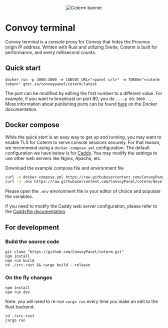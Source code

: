<p align="center">
  <img src="https://github.com/ConvoyPanel/coterm/assets/37554696/a79f7746-1ff0-4b7b-af2a-723f0a8f7de8" alt="Coterm banner" />
</p>

# Convoy terminal

Convoy terminal is a console proxy for Convoy that hides the Proxmox origin IP address. Written with Rust and utilizing
Svelte, Coterm is built for performance, and every millisecond counts.

## Quick start

```
docker run -p 3000:3000 -e CONVOY_URL="<panel url>" -e TOKEN="<coterm token>" ghcr.io/convoypanel/coterm:latest
```

The port can be modified by editing the first number to a different value. For example, if you want to broadcast on port
80, you do `...-p 80:3000...`. More information about publishing ports can be
found [here](https://docs.docker.com/network/#published-ports) on the Docker documentation.

## Docker compose

While the quick start is an easy way to get up and running, you may want to enable TLS for Coterm to serve console
sessions securely. For that reason, we recommend using a `docker-compose.yml` configuration. The default configuration
we have below is for [Caddy](https://caddyserver.com/). You may modify the settings to use other web servers like Nginx,
Apache, etc.

Download the example compose file and environment file

```sh
curl -o docker-compose.yml https://raw.githubusercontent.com/ConvoyPanel/coterm/develop/docker-compose.example.yml
curl -o .env https://raw.githubusercontent.com/ConvoyPanel/coterm/develop/.env.docker.example
```

Please open the `.env` environment file in your editor of choice and populate the variables.

If you need to modify the Caddy web server configuration, please refer to
the [Caddyfile documentation](https://caddyserver.com/docs/caddyfile).

## For development

### Build the source code

```
git clone "https://github.com/ConvoyPanel/coterm.git"
npm install
npm run build
cd ./src-rust && cargo build --release
```

### On the fly changes

```
npm install
npm run dev
```

Note: you will need to re-run `cargo run` every time you make an edit to the Rust backend.

```
cd ./src-rust
cargo run
```

